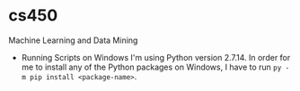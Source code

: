 # cs450
Machine Learning and Data Mining

* Running Scripts on Windows
I'm using Python version 2.7.14. In order for me to install any of the Python packages on Windows, I have to run `py -m pip install <package-name>`.
